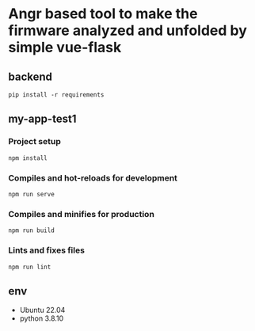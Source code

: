 # Angr based tool to make the firmware analyzed and unfolded by simple vue-flask

## backend

```
pip install -r requirements
```

## my-app-test1

### Project setup
```
npm install
```

### Compiles and hot-reloads for development
```
npm run serve
```

### Compiles and minifies for production
```
npm run build
```

### Lints and fixes files
```
npm run lint
```

## env
* Ubuntu 22.04
* python 3.8.10
